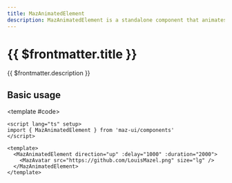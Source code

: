 ```yaml
---
title: MazAnimatedElement
description: MazAnimatedElement is a standalone component that animates its content with a sliding blur effect when it enters the viewport. It supports different animation directions (up, down, left, right) and allows customizing the animation delay and duration.
---
```


# {{ $frontmatter.title }}

{{ $frontmatter.description }}

<!--@include: ./../.vitepress/mixins/getting-started.md-->

## Basic usage

<ComponentDemo expanded>
  <MazAnimatedElement direction="up" :delay="1000" :duration="2000">
    <MazAvatar src="https://github.com/LouisMazel.png" size="lg" />
  </MazAnimatedElement>

<template #code>

```vue
<script lang="ts" setup>
import { MazAnimatedElement } from 'maz-ui/components'
</script>

<template>
  <MazAnimatedElement direction="up" :delay="1000" :duration="2000">
    <MazAvatar src="https://github.com/LouisMazel.png" size="lg" />
  </MazAnimatedElement>
</template>
```

  </template>
</ComponentDemo>

<!--@include: ./../../.vitepress/generated-docs/maz-animated-element.doc.md-->
